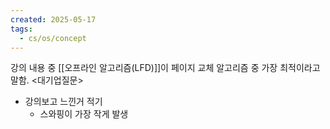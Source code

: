 ```yaml
---
created: 2025-05-17
tags:
  - cs/os/concept
---
```

강의 내용 중 [[오프라인 알고리즘(LFD)]]이 페이지 교체 알고리즘 중 가장 최적이라고 말함.
<대기업질문>
- 강의보고 느낀거 적기
	- 스와핑이 가장 작게 발생
